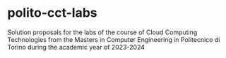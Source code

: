 # polito-cct-labs
Solution proposals for the labs of the course of Cloud Computing Technologies from the Masters in Computer Engineering in Politecnico di Torino during the academic year of 2023-2024 
